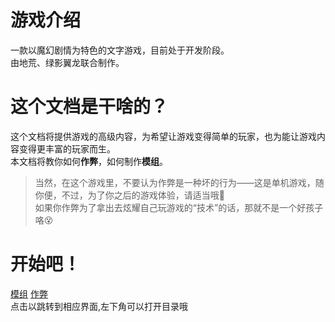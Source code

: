# 游戏介绍
一款以魔幻剧情为特色的文字游戏，目前处于开发阶段。  
由地荒、绿影翼龙联合制作。  
# 这个文档是干啥的？
这个文档将提供游戏的高级内容，为希望让游戏变得简单的玩家，也为能让游戏内容变得更丰富的玩家而生。  
本文档将教你如何**作弊**，如何制作**模组**。  
> 当然，在这个游戏里，不要认为作弊是一种坏的行为——这是单机游戏，随你便，不过，为了你之后的游戏体验，请适当哦👀  
> 如果你作弊为了拿出去炫耀自己玩游戏的“技术”的话，那就不是一个好孩子咯😵
# 开始吧！
[模组](/docs/mod/overview.md)
[作弊](/docs/cheat/overview.md)  
点击以跳转到相应界面,左下角可以打开目录哦
